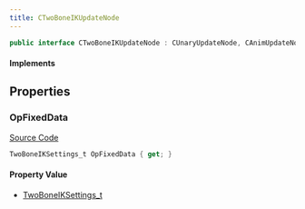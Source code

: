 ```yaml
---
title: CTwoBoneIKUpdateNode
---
```


```csharp
public interface CTwoBoneIKUpdateNode : CUnaryUpdateNode, CAnimUpdateNodeBase, ISchemaClass<CAnimUpdateNodeBase>, ISchemaClass<CUnaryUpdateNode>, ISchemaClass<CTwoBoneIKUpdateNode>, ISchemaField, ISchemaClass, INativeHandle
```

#### Implements

## Properties

### OpFixedData

[Source Code](https://github.com/swiftly-solution/swiftlys2/blob/main/managed/src/SwiftlyS2.Generated/Schemas/Interfaces/CTwoBoneIKUpdateNode.cs#L17)

```csharp
TwoBoneIKSettings_t OpFixedData { get; }
```

#### Property Value

- [TwoBoneIKSettings_t](/docs/api/shared/schemadefinitions/twoboneiksettings_t)

